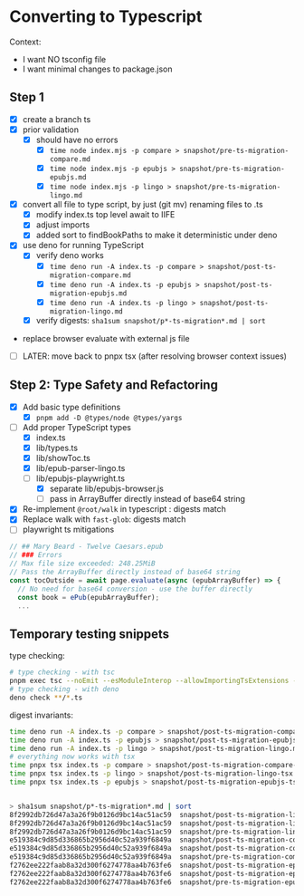 # Converting to Typescript

Context:

- I want NO tsconfig file
- I want minimal changes to package.json

## Step 1

- [x] create a branch ts
- [x] prior validation
  - [x] should have no errors
    - [x] `time node index.mjs -p compare > snapshot/pre-ts-migration-compare.md`
    - [x] `time node index.mjs -p epubjs > snapshot/pre-ts-migration-epubjs.md`
    - [x] `time node index.mjs -p lingo > snapshot/pre-ts-migration-lingo.md`
- [x] convert all file to type script, by just (git mv) renaming files to .ts
  - [x] modify index.ts top level await to IIFE
  - [x] adjust imports
  - [x] added sort to findBookPaths to make it deterministic under deno
- [x] use deno for running TypeScript
  - [x] verify deno works
    - [x] `time deno run -A index.ts -p compare > snapshot/post-ts-migration-compare.md`
    - [x] `time deno run -A index.ts -p epubjs > snapshot/post-ts-migration-epubjs.md`
    - [x] `time deno run -A index.ts -p lingo > snapshot/post-ts-migration-lingo.md`
  - [x] verify digests: `sha1sum snapshot/p*-ts-migration*.md | sort`
- replace browser evaluate with external js file
- [ ] LATER: move back to pnpx tsx (after resolving browser context issues)

## Step 2: Type Safety and Refactoring

- [x] Add basic type definitions
  - [x] `pnpm add -D @types/node @types/yargs`
- [ ] Add proper TypeScript types
  - [x] index.ts
  - [x] lib/types.ts
  - [x] lib/showToc.ts
  - [x] lib/epub-parser-lingo.ts
  - [ ] lib/epubjs-playwright.ts
    - [x] separate lib/epubjs-browser.js
    - [ ] pass in ArrayBuffer directly instead of base64 string
- [x] Re-implement `@root/walk` in typescript : digests match
- [x] Replace walk with `fast-glob`: digests match
- [ ] playwright ts mitigations

```js
// ## Mary Beard - Twelve Caesars.epub
// ### Errors
// Max file size exceeded: 248.25MiB
// Pass the ArrayBuffer directly instead of base64 string
const tocOutside = await page.evaluate(async (epubArrayBuffer) => {
  // No need for base64 conversion - use the buffer directly
  const book = ePub(epubArrayBuffer);
  ...
```

## Temporary testing snippets

type checking:

```bash
# type checking - with tsc
pnpm exec tsc --noEmit --esModuleInterop --allowImportingTsExtensions --downlevelIteration --target es2015 --moduleResolution node lib/*.ts index.ts
# type checking - with deno
deno check **/*.ts
```

digest invariants:

```bash
time deno run -A index.ts -p compare > snapshot/post-ts-migration-compare.md # 697.771s
time deno run -A index.ts -p epubjs > snapshot/post-ts-migration-epubjs.md # 200.668s
time deno run -A index.ts -p lingo > snapshot/post-ts-migration-lingo.md # 474.263s
# everything now works with tsx
time pnpx tsx index.ts -p compare > snapshot/post-ts-migration-compare-tsx.md # 278.498s
time pnpx tsx index.ts -p lingo > snapshot/post-ts-migration-lingo-tsx.md # 107.413s
time pnpx tsx index.ts -p epubjs > snapshot/post-ts-migration-epubjs-tsx.md # 189.700s


> sha1sum snapshot/p*-ts-migration*.md | sort
8f2992db726d47a3a26f9b0126d9bc14ac51ac59  snapshot/post-ts-migration-lingo-tsx.md
8f2992db726d47a3a26f9b0126d9bc14ac51ac59  snapshot/post-ts-migration-lingo.md
8f2992db726d47a3a26f9b0126d9bc14ac51ac59  snapshot/pre-ts-migration-lingo.md
e519384c9d85d336865b2956d40c52a939f6849a  snapshot/post-ts-migration-compare-tsx.md
e519384c9d85d336865b2956d40c52a939f6849a  snapshot/post-ts-migration-compare.md
e519384c9d85d336865b2956d40c52a939f6849a  snapshot/pre-ts-migration-compare.md
f2762ee222faab8a32d300f6274778aa4b763fe6  snapshot/post-ts-migration-epubjs-tsx.md
f2762ee222faab8a32d300f6274778aa4b763fe6  snapshot/post-ts-migration-epubjs.md
f2762ee222faab8a32d300f6274778aa4b763fe6  snapshot/pre-ts-migration-epubjs.mds
```

